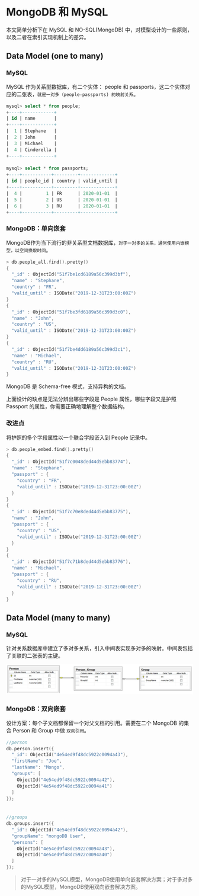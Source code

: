 # MongoDB 和 MySQL

本文简单分析下在 MySQL 和 NO-SQL(MongoDB) 中，对模型设计的一些原则，以及二者在索引实现机制上的差异。

## Data Model (one to many)

### MySQL

MySQL 作为关系型数据库，有二个实体： people 和 passports，这二个实体对应的二张表，`就是一对多（people-passports) 的映射关系`。

```sql
mysql> select * from people;
+----+------------+
| id | name       |
+----+------------+
|  1 | Stephane   |
|  2 | John       |
|  3 | Michael    |
|  4 | Cinderella |
+----+------------+

mysql> select * from passports;
+----+-----------+---------+-------------+
| id | people_id | country | valid_until |
+----+-----------+---------+-------------+
|  4 |         1 | FR      | 2020-01-01  |
|  5 |         2 | US      | 2020-01-01  |
|  6 |         3 | RU      | 2020-01-01  |
+----+-----------+---------+-------------+
```

### MongoDB：单向嵌套

MongoDB作为当下流行的非关系型文档数据库，`对于一对多的关系，通常使用内嵌模型，以空间换取时间`。

```C
> db.people_all.find().pretty()
{
  "_id" : ObjectId("51f7be1cd6189a56c399d3bf"),
  "name" : "Stephane",
  "country" : "FR",
  "valid_until" : ISODate("2019-12-31T23:00:00Z")
}
{
  "_id" : ObjectId("51f7be3fd6189a56c399d3c0"),
  "name" : "John",
  "country" : "US",
  "valid_until" : ISODate("2019-12-31T23:00:00Z")
}
{
  "_id" : ObjectId("51f7be4dd6189a56c399d3c1"),
  "name" : "Michael",
  "country" : "RU",
  "valid_until" : ISODate("2019-12-31T23:00:00Z")
}
```

MongoDB 是 Schema-free 模式，支持异构的文档。

上面设计的缺点是无法分辨出哪些字段是 People 属性，哪些字段又是护照 Passport 的属性，你需要正确地理解整个数据结构。

### 改进点

将护照的多个字段属性以一个联合字段嵌入到 People 记录中。

```C
> db.people_embed.find().pretty()
{
  "_id" : ObjectId("51f7c0048ded44d5ebb83774"),
  "name" : "Stephane",
  "passport" : {
    "country" : "FR",
    "valid_until" : ISODate("2019-12-31T23:00:00Z")
  }
}
{
  "_id" : ObjectId("51f7c70e8ded44d5ebb83775"),
  "name" : "John",
  "passport" : {
    "country" : "US",
    "valid_until" : ISODate("2019-12-31T23:00:00Z")
  }
}
{
  "_id" : ObjectId("51f7c71b8ded44d5ebb83776"),
  "name" : "Michael",
  "passport" : {
    "country" : "RU",
    "valid_until" : ISODate("2019-12-31T23:00:00Z")
  }
}
```

## Data Model (many to many)

### MySQL

针对关系数据库中建立了多对多关系，引入中间表实现多对多的映射。中间表包括了关联的二张表的主键。

<div align="left">
    <img src="https://github.com/lazecoding/Note/blob/main/images/mongodb/MySQL-many-to-many.png" width="600px">
</div>

### MongoDB：双向嵌套

设计方案：每个子文档都保留一个对父文档的引用。需要在二个 MongoDB 的集合 Person 和 Group 中做 `双向引用`。

```C
//person
db.person.insert({
  "_id": ObjectId("4e54ed9f48dc5922c0094a43"),
  "firstName": "Joe",
  "lastName": "Mongo",
  "groups": [
    ObjectId("4e54ed9f48dc5922c0094a42"),
    ObjectId("4e54ed9f48dc5922c0094a41")
  ]
});
​
​
//groups 
db.groups.insert({
  "_id": ObjectId("4e54ed9f48dc5922c0094a42"),
  "groupName": "mongoDB User",
  "persons": [
    ObjectId("4e54ed9f48dc5922c0094a43"),
    ObjectId("4e54ed9f48dc5922c0094a40")
  ]
});
```

> 对于一对多的MySQL模型，MongoDB使用单向嵌套解决方案；对于多对多的MySQL模型，MongoDB使用双向嵌套解决方案。




